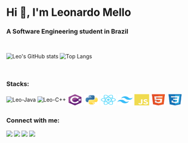 <div>
  <h1>Hi 👋, I'm Leonardo Mello</h1>
  <h3>A Software Engineering student in Brazil</h3>
</div>
<br>

![Leo's GitHub stats](https://github-readme-stats.vercel.app/api?username=leocorreamello&show_icons=true&theme=dark)
![Top Langs](https://github-readme-stats.vercel.app/api/top-langs/?username=leocorreamello&layout=compact&theme=dark)

<div style="display: inline_block"><br>
  <h3 align="left">Stacks:</h3>
  <img align="center" alt="Leo-Java" height="30" width="40" src="https://cdn.jsdelivr.net/gh/devicons/devicon@latest/icons/java/java-original-wordmark.svg">
  <img align="center" alt="Leo-C++" height="30" width="40" src="https://cdn.jsdelivr.net/gh/devicons/devicon@latest/icons/cplusplus/cplusplus-original.svg">
  <img align="center" alt="Leo-CSharp" height="30" width="40" src="https://github.com/devicons/devicon/blob/master/icons/csharp/csharp-original.svg">
  <img align="center" alt="Leo-Python" height="30" width="40" src="https://raw.githubusercontent.com/devicons/devicon/master/icons/python/python-original.svg">
  <img align="center" alt="Leo-React" height="30" width="40" src="https://github.com/devicons/devicon/blob/master/icons/react/react-original.svg">
  <img align="center" alt="Leo-Tailwind" height="30" width="40" src="https://github.com/devicons/devicon/blob/master/icons/tailwindcss/tailwindcss-original.svg">
  <img align="center" alt="Leo-Js" height="30" width="40" src="https://raw.githubusercontent.com/devicons/devicon/master/icons/javascript/javascript-plain.svg">
  <img align="center" alt="Leo-HTML" height="30" width="40" src="https://raw.githubusercontent.com/devicons/devicon/master/icons/html5/html5-original.svg">
  <img align="center" alt="Leo-CSS" height="30" width="40" src="https://raw.githubusercontent.com/devicons/devicon/master/icons/css3/css3-original.svg">
</div>

##

<div>
<h3 align="left">Connect with me:</h3>
  <a href="https://www.linkedin.com/in/leocorreamello/" target="_blank"><img src="https://img.shields.io/badge/-LinkedIn-%230077B5?style=for-the-badge&logo=linkedin&logoColor=white" target="_blank"></a>
  <a href="https://www.instagram.com/leocorreamello" target="_blank"><img src="https://img.shields.io/badge/-Instagram-%23E4405F?style=for-the-badge&logo=instagram&logoColor=white" target="_blank"></a>
  <a href="https://x.com/lmello805" target="_blank"><img src="https://img.shields.io/badge/X-000000.svg?style=for-the-badge&logo=X&logoColor=white" target="_blank"></a>
  <a href = "mailto:leo.correamello@gmail.com"><img src="https://img.shields.io/badge/-Gmail-%23333?style=for-the-badge&logo=gmail&logoColor=white" target="_blank"></a>
</div>


